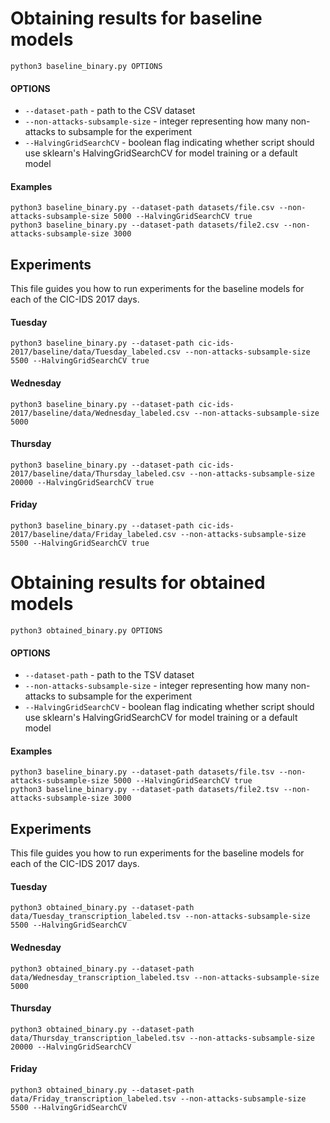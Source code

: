 # Obtaining results for baseline models

```shell
python3 baseline_binary.py OPTIONS
```
#### OPTIONS
- `--dataset-path` - path to the CSV dataset
- `--non-attacks-subsample-size` - integer representing how many non-attacks to subsample for the experiment
- `--HalvingGridSearchCV` - boolean flag indicating whether script should use sklearn's HalvingGridSearchCV 
for model training or a default model

#### Examples
```shell
python3 baseline_binary.py --dataset-path datasets/file.csv --non-attacks-subsample-size 5000 --HalvingGridSearchCV true
python3 baseline_binary.py --dataset-path datasets/file2.csv --non-attacks-subsample-size 3000
```

## Experiments
This file guides you how to run experiments for the baseline models for each of the CIC-IDS 2017 days.

#### Tuesday
```shell
python3 baseline_binary.py --dataset-path cic-ids-2017/baseline/data/Tuesday_labeled.csv --non-attacks-subsample-size 5500 --HalvingGridSearchCV true
```

#### Wednesday
```shell
python3 baseline_binary.py --dataset-path cic-ids-2017/baseline/data/Wednesday_labeled.csv --non-attacks-subsample-size 5000
```

#### Thursday
```shell
python3 baseline_binary.py --dataset-path cic-ids-2017/baseline/data/Thursday_labeled.csv --non-attacks-subsample-size 20000 --HalvingGridSearchCV true
```

#### Friday
```shell
python3 baseline_binary.py --dataset-path cic-ids-2017/baseline/data/Friday_labeled.csv --non-attacks-subsample-size 5500 --HalvingGridSearchCV true
```



# Obtaining results for obtained models

```shell
python3 obtained_binary.py OPTIONS
```
#### OPTIONS
- `--dataset-path` - path to the TSV dataset
- `--non-attacks-subsample-size` - integer representing how many non-attacks to subsample for the experiment
- `--HalvingGridSearchCV` - boolean flag indicating whether script should use sklearn's HalvingGridSearchCV
  for model training or a default model

#### Examples
```shell
python3 baseline_binary.py --dataset-path datasets/file.tsv --non-attacks-subsample-size 5000 --HalvingGridSearchCV true
python3 baseline_binary.py --dataset-path datasets/file2.tsv --non-attacks-subsample-size 3000
```

## Experiments
This file guides you how to run experiments for the baseline models for each of the CIC-IDS 2017 days.

#### Tuesday
```shell
python3 obtained_binary.py --dataset-path data/Tuesday_transcription_labeled.tsv --non-attacks-subsample-size 5500 --HalvingGridSearchCV
```

#### Wednesday
```shell
python3 obtained_binary.py --dataset-path data/Wednesday_transcription_labeled.tsv --non-attacks-subsample-size 5000
```

#### Thursday
```shell
python3 obtained_binary.py --dataset-path data/Thursday_transcription_labeled.tsv --non-attacks-subsample-size 20000 --HalvingGridSearchCV
```

#### Friday
```shell
python3 obtained_binary.py --dataset-path data/Friday_transcription_labeled.tsv --non-attacks-subsample-size 5500 --HalvingGridSearchCV
```

